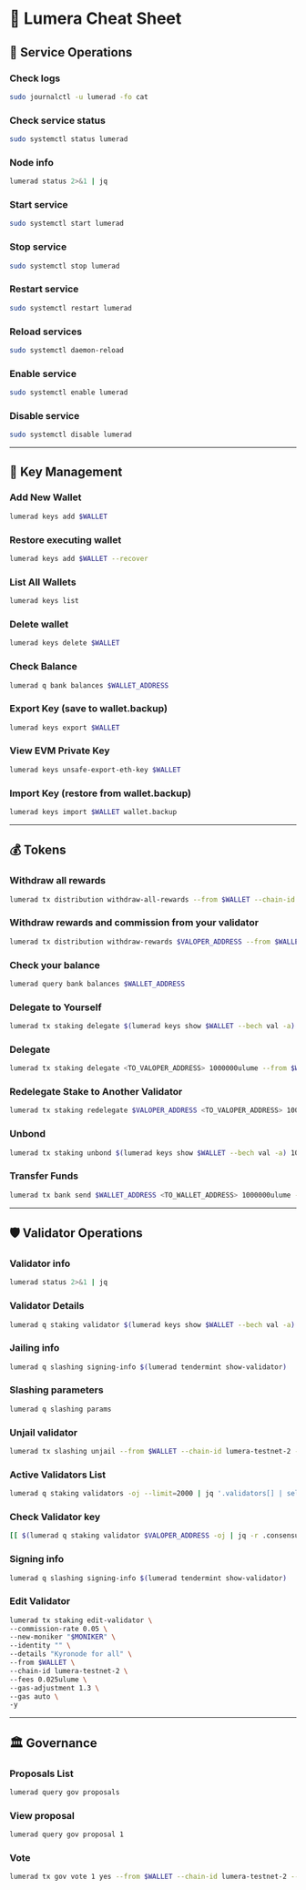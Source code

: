 # 📑 Lumera Cheat Sheet

## 🔧 Service Operations

### Check logs
```bash
sudo journalctl -u lumerad -fo cat
```

### Check service status
```bash
sudo systemctl status lumerad
```

### Node info
```bash
lumerad status 2>&1 | jq
```

### Start service
```bash
sudo systemctl start lumerad
```

### Stop service
```bash
sudo systemctl stop lumerad
```

### Restart service
```bash
sudo systemctl restart lumerad
```

### Reload services
```bash
sudo systemctl daemon-reload
```

### Enable service
```bash
sudo systemctl enable lumerad
```

### Disable service
```bash
sudo systemctl disable lumerad
```

---

## 🔑 Key Management

### Add New Wallet
```bash
lumerad keys add $WALLET
```

### Restore executing wallet
```bash
lumerad keys add $WALLET --recover
```

### List All Wallets
```bash
lumerad keys list
```

### Delete wallet
```bash
lumerad keys delete $WALLET
```

### Check Balance
```bash
lumerad q bank balances $WALLET_ADDRESS
```

### Export Key (save to wallet.backup)
```bash
lumerad keys export $WALLET
```

### View EVM Private Key
```bash
lumerad keys unsafe-export-eth-key $WALLET
```

### Import Key (restore from wallet.backup)
```bash
lumerad keys import $WALLET wallet.backup
```

---

## 💰 Tokens

### Withdraw all rewards
```bash
lumerad tx distribution withdraw-all-rewards --from $WALLET --chain-id lumera-testnet-2 --gas-prices=0.025ulume --gas-adjustment=1.5 --gas=auto -y
```

### Withdraw rewards and commission from your validator
```bash
lumerad tx distribution withdraw-rewards $VALOPER_ADDRESS --from $WALLET --commission --chain-id lumera-testnet-2 --gas-prices=0.025ulume --gas-adjustment=1.5 --gas=auto -y
```

### Check your balance
```bash
lumerad query bank balances $WALLET_ADDRESS
```

### Delegate to Yourself
```bash
lumerad tx staking delegate $(lumerad keys show $WALLET --bech val -a) 1000000ulume --from $WALLET --chain-id lumera-testnet-2 --gas-prices=0.025ulume --gas-adjustment=1.5 --gas=auto -y
```

### Delegate
```bash
lumerad tx staking delegate <TO_VALOPER_ADDRESS> 1000000ulume --from $WALLET --chain-id lumera-testnet-2 --gas-prices=0.025ulume --gas-adjustment=1.5 --gas=auto -y
```

### Redelegate Stake to Another Validator
```bash
lumerad tx staking redelegate $VALOPER_ADDRESS <TO_VALOPER_ADDRESS> 1000000ulume --from $WALLET --chain-id lumera-testnet-2 --gas-prices=0.025ulume --gas-adjustment=1.5 --gas=auto -y
```

### Unbond
```bash
lumerad tx staking unbond $(lumerad keys show $WALLET --bech val -a) 1000000ulume --from $WALLET --chain-id lumera-testnet-2 --gas-prices=0.025ulume --gas-adjustment=1.5 --gas=auto -y
```

### Transfer Funds
```bash
lumerad tx bank send $WALLET_ADDRESS <TO_WALLET_ADDRESS> 1000000ulume --gas-prices=0.025ulume --gas-adjustment=1.5 --gas=auto -y
```

---

## 🛡️ Validator Operations

### Validator info
```bash
lumerad status 2>&1 | jq
```

### Validator Details
```bash
lumerad q staking validator $(lumerad keys show $WALLET --bech val -a)
```

### Jailing info
```bash
lumerad q slashing signing-info $(lumerad tendermint show-validator)
```

### Slashing parameters
```bash
lumerad q slashing params
```

### Unjail validator
```bash
lumerad tx slashing unjail --from $WALLET --chain-id lumera-testnet-2 --gas-prices=0.025ulume --gas-adjustment=1.5 --gas=auto -y
```

### Active Validators List
```bash
lumerad q staking validators -oj --limit=2000 | jq '.validators[] | select(.status=="BOND_STATUS_BONDED")' | jq -r '(.tokens|tonumber/pow(10;6)|floor|tostring) + " " + .description.moniker' | sort -gr | nl
```

### Check Validator key
```bash
[[ $(lumerad q staking validator $VALOPER_ADDRESS -oj | jq -r .consensus_pubkey.key) = $(lumerad status | jq -r .ValidatorInfo.PubKey.value) ]] && echo -e "Your key status is ok" || echo -e "Your key status is error"
```

### Signing info
```bash
lumerad q slashing signing-info $(lumerad tendermint show-validator)
```

### Edit Validator
```bash
lumerad tx staking edit-validator \
--commission-rate 0.05 \
--new-moniker "$MONIKER" \
--identity "" \
--details "Kyronode for all" \
--from $WALLET \
--chain-id lumera-testnet-2 \
--fees 0.025ulume \
--gas-adjustment 1.3 \
--gas auto \
-y
```

---

## 🏛 Governance

### Proposals List
```bash
lumerad query gov proposals
```

### View proposal
```bash
lumerad query gov proposal 1
```

### Vote
```bash
lumerad tx gov vote 1 yes --from $WALLET --chain-id lumera-testnet-2 --gas-prices=0.025ulume --gas-adjustment=1.5 --gas=auto -y
```